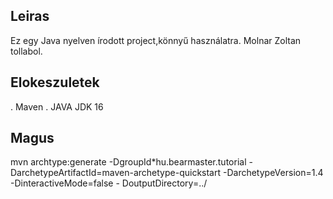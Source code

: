 
## Leiras
Ez egy Java nyelven írodott project,könnyű használatra.
Molnar Zoltan tollabol.

## Elokeszuletek
. Maven
. JAVA JDK 16

## Magus
mvn archtype:generate -DgroupId*hu.bearmaster.tutorial -
DarchetypeArtifactId=maven-archetype-quickstart -DarchetypeVersion=1.4 -DinteractiveMode=false -
DoutputDirectory=../